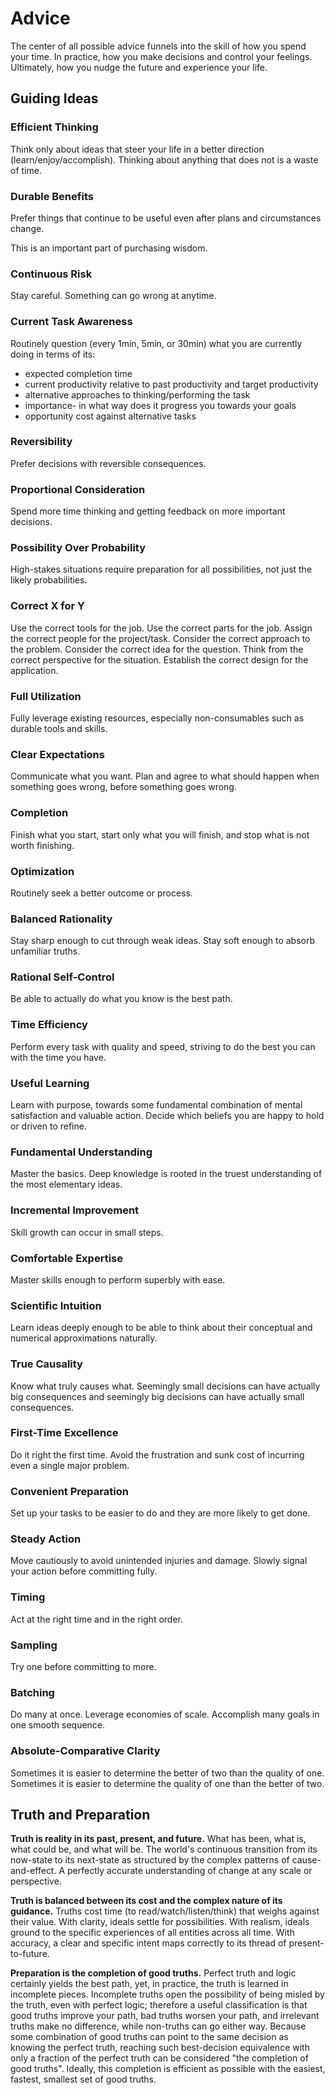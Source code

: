 # Advice

The center of all possible advice funnels into the skill of how you spend your time. In practice, how you make decisions and control your feelings. Ultimately, how you nudge the future and experience your life.

## Guiding Ideas

### Efficient Thinking

Think only about ideas that steer your life in a better direction (learn/enjoy/accomplish). Thinking about anything that does not is a waste of time.

### Durable Benefits

Prefer things that continue to be useful even after plans and circumstances change.

This is an important part of purchasing wisdom.

### Continuous Risk

Stay careful. Something can go wrong at anytime.

### Current Task Awareness

Routinely question (every 1min, 5min, or 30min) what you are currently doing in terms of its:

* expected completion time
* current productivity relative to past productivity and target productivity
* alternative approaches to thinking/performing the task
* importance- in what way does it progress you towards your goals
* opportunity cost against alternative tasks

### Reversibility

Prefer decisions with reversible consequences.

### Proportional Consideration

Spend more time thinking and getting feedback on more important decisions.

### Possibility Over Probability

High-stakes situations require preparation for all possibilities, not just the likely probabilities.

### Correct X for Y

Use the correct tools for the job. Use the correct parts for the job. Assign the correct people for the project/task. Consider the correct approach to the problem. Consider the correct idea for the question. Think from the correct perspective for the situation. Establish the correct design for the application.

### Full Utilization

Fully leverage existing resources, especially non-consumables such as durable tools and skills. 

### Clear Expectations

Communicate what you want. Plan and agree to what should happen when something goes wrong, before something goes wrong.

### Completion

Finish what you start, start only what you will finish, and stop what is not worth finishing.

### Optimization

Routinely seek a better outcome or process.

### Balanced Rationality

Stay sharp enough to cut through weak ideas. Stay soft enough to absorb unfamiliar truths.

### Rational Self-Control

Be able to actually do what you know is the best path.

### Time Efficiency

Perform every task with quality and speed, striving to do the best you can with the time you have.

### Useful Learning

Learn with purpose, towards some fundamental combination of mental satisfaction and valuable action. Decide which beliefs you are happy to hold or driven to refine.

### Fundamental Understanding

Master the basics. Deep knowledge is rooted in the truest understanding of the most elementary ideas.

### Incremental Improvement

Skill growth can occur in small steps.

### Comfortable Expertise

Master skills enough to perform superbly with ease.

### Scientific Intuition

Learn ideas deeply enough to be able to think about their conceptual and numerical approximations naturally.

### True Causality

Know what truly causes what. Seemingly small decisions can have actually big consequences and seemingly big decisions can have actually small consequences.

### First-Time Excellence

Do it right the first time. Avoid the frustration and sunk cost of incurring even a single major problem.

### Convenient Preparation

Set up your tasks to be easier to do and they are more likely to get done.

### Steady Action

Move cautiously to avoid unintended injuries and damage. Slowly signal your action before committing fully.

### Timing

Act at the right time and in the right order.

### Sampling

Try one before committing to more.

### Batching

Do many at once. Leverage economies of scale. Accomplish many goals in one smooth sequence.

### Absolute-Comparative Clarity

Sometimes it is easier to determine the better of two than the quality of one. Sometimes it is easier to determine the quality of one than the better of two.

## Truth and Preparation

**Truth is reality in its past, present, and future.** What has been, what is, what could be, and what will be. The world's continuous transition from its now-state to its next-state as structured by the complex patterns of cause-and-effect. A perfectly accurate understanding of change at any scale or perspective.

**Truth is balanced between its cost and the complex nature of its guidance.** Truths cost time (to read/watch/listen/think) that weighs against their value. With clarity, ideals settle for possibilities. With realism, ideals ground to the specific experiences of all entities across all time. With accuracy, a clear and specific intent maps correctly to its thread of present-to-future.

**Preparation is the completion of good truths.** Perfect truth and logic certainly yields the best path, yet, in practice, the truth is learned in incomplete pieces. Incomplete truths open the possibility of being misled by the truth, even with perfect logic; therefore a useful classification is that good truths improve your path, bad truths worsen your path, and irrelevant truths make no difference, while non-truths can go either way. Because some combination of good truths can point to the same decision as knowing the perfect truth, reaching such best-decision equivalence with only a fraction of the perfect truth can be considered "the completion of good truths". Ideally, this completion is efficient as possible with the easiest, fastest, smallest set of good truths.








































